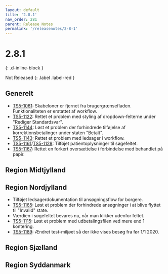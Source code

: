 ```yaml
---
layout: default
title: '2.8.1'
nav_order: 281
parent: Release Notes
permalink: '/releasenotes/2-8-1'
---
```


# 2.8.1
{: .d-inline-block }

Not Released
{: .label .label-red }

## Generelt
- [TS5-1061](https://sd.trifork.com/browse/TS5-1061): Skabeloner er fjernet fra brugergrænsefladen. Funktionaliteten er erstattet af workflow.
- [TS5-1122](https://sd.trifork.com/browse/TS5-1122): Rettet et problem med styling af dropdown-felterne under "Rediger Standardsvar".
- [TS5-1144](https://sd.trifork.com/browse/TS5-1144): Løst et problem der forhindrede tilføjelse af korrektionsbetalinger under staten "Betalt".
- [TS5-1143](https://sd.trifork.com/browse/TS5-1143): Rettet et problem med ledsager i workflow.
- [TS5-1161](https://sd.trifork.com/browse/TS5-1161)/[TS5-1128](https://sd.trifork.com/browse/TS5-1128): Tilføjet patientoplysninger til søgefeltet.
- [TS5-1167](https://sd.trifork.com/browse/TS5-1167): Rettet en forkert oversættelse i forbindelse med behandlet på papir.

## Region Midtjylland

## Region Nordjylland
- Tilføjet ledsagerdokumentation til ansøgningsflow for borgere.
- [TS5-1165](https://sd.trifork.com/browse/TS5-1165): Løst et problem der forhindrede ansøgninger i at blive flyttet til "Invalid" state.
- Værdien i søgefeltet bevares nu, når man klikker udenfor feltet.
- [TS5-1115](https://sd.trifork.com/browse/TS5-1115): Løst et problem med udbetalingsfilen ved mere end 1 kontering.
- [TS5-1189](https://sd.trifork.com/browse/TS5-1189): Ændret test-miljøet så der ikke vises besøg fra før 1/1 2020.

## Region Sjælland

## Region Syddanmark
